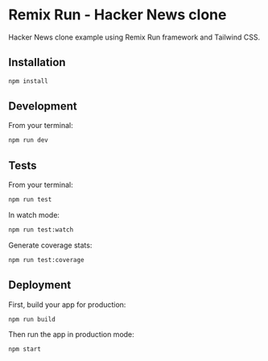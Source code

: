 # Remix Run - Hacker News clone

Hacker News clone example using Remix Run framework and Tailwind CSS.

## Installation

```sh
npm install
```

## Development

From your terminal:

```sh
npm run dev
```

## Tests

From your terminal:

```sh
npm run test
```
In watch mode:

```sh
npm run test:watch
```

Generate coverage stats:

```sh
npm run test:coverage
```


## Deployment

First, build your app for production:

```sh
npm run build
```

Then run the app in production mode:

```sh
npm start
```
